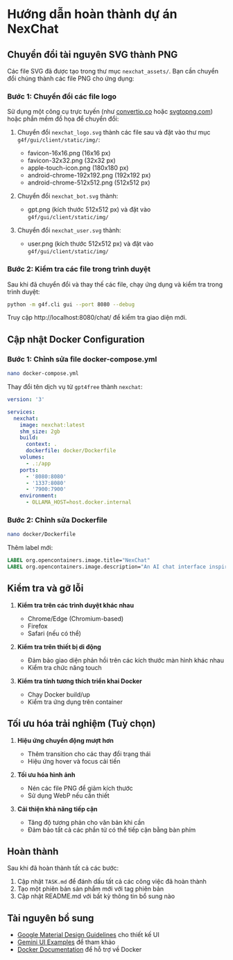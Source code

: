 # Hướng dẫn hoàn thành dự án NexChat

## Chuyển đổi tài nguyên SVG thành PNG

Các file SVG đã được tạo trong thư mục `nexchat_assets/`. Bạn cần chuyển đổi chúng thành các file PNG cho ứng dụng:

### Bước 1: Chuyển đổi các file logo
Sử dụng một công cụ trực tuyến (như [convertio.co](https://convertio.co/svg-png/) hoặc [svgtopng.com](https://svgtopng.com/)) hoặc phần mềm đồ họa để chuyển đổi:

1. Chuyển đổi `nexchat_logo.svg` thành các file sau và đặt vào thư mục `g4f/gui/client/static/img/`:
   - favicon-16x16.png (16x16 px)
   - favicon-32x32.png (32x32 px)
   - apple-touch-icon.png (180x180 px)
   - android-chrome-192x192.png (192x192 px)
   - android-chrome-512x512.png (512x512 px)

2. Chuyển đổi `nexchat_bot.svg` thành:
   - gpt.png (kích thước 512x512 px) và đặt vào `g4f/gui/client/static/img/`

3. Chuyển đổi `nexchat_user.svg` thành:
   - user.png (kích thước 512x512 px) và đặt vào `g4f/gui/client/static/img/`

### Bước 2: Kiểm tra các file trong trình duyệt

Sau khi đã chuyển đổi và thay thế các file, chạy ứng dụng và kiểm tra trong trình duyệt:

```bash
python -m g4f.cli gui --port 8080 --debug
```

Truy cập http://localhost:8080/chat/ để kiểm tra giao diện mới.

## Cập nhật Docker Configuration

### Bước 1: Chỉnh sửa file docker-compose.yml

```bash
nano docker-compose.yml
```

Thay đổi tên dịch vụ từ `gpt4free` thành `nexchat`:

```yaml
version: '3'

services:
  nexchat:
    image: nexchat:latest
    shm_size: 2gb
    build:
      context: .
      dockerfile: docker/Dockerfile
    volumes:
      - .:/app
    ports:
      - '8080:8080'
      - '1337:8080'
      - '7900:7900'
    environment:
      - OLLAMA_HOST=host.docker.internal
```

### Bước 2: Chỉnh sửa Dockerfile

```bash
nano docker/Dockerfile
```

Thêm label mới:

```dockerfile
LABEL org.opencontainers.image.title="NexChat"
LABEL org.opencontainers.image.description="An AI chat interface inspired by Google Gemini"
```

## Kiểm tra và gỡ lỗi

1. **Kiểm tra trên các trình duyệt khác nhau**
   - Chrome/Edge (Chromium-based)
   - Firefox
   - Safari (nếu có thể)

2. **Kiểm tra trên thiết bị di động**
   - Đảm bảo giao diện phản hồi trên các kích thước màn hình khác nhau
   - Kiểm tra chức năng touch

3. **Kiểm tra tính tương thích triển khai Docker**
   - Chạy Docker build/up
   - Kiểm tra ứng dụng trên container

## Tối ưu hóa trải nghiệm (Tuỳ chọn)

1. **Hiệu ứng chuyển động mượt hơn**
   - Thêm transition cho các thay đổi trạng thái
   - Hiệu ứng hover và focus cải tiến

2. **Tối ưu hóa hình ảnh**
   - Nén các file PNG để giảm kích thước
   - Sử dụng WebP nếu cần thiết

3. **Cải thiện khả năng tiếp cận**
   - Tăng độ tương phản cho văn bản khi cần
   - Đảm bảo tất cả các phần tử có thể tiếp cận bằng bàn phím

## Hoàn thành

Sau khi đã hoàn thành tất cả các bước:

1. Cập nhật `TASK.md` để đánh dấu tất cả các công việc đã hoàn thành
2. Tạo một phiên bản sản phẩm mới với tag phiên bản
3. Cập nhật README.md với bất kỳ thông tin bổ sung nào

## Tài nguyên bổ sung

- [Google Material Design Guidelines](https://m3.material.io/) cho thiết kế UI
- [Gemini UI Examples](https://gemini.google.com/) để tham khảo
- [Docker Documentation](https://docs.docker.com/) để hỗ trợ về Docker 